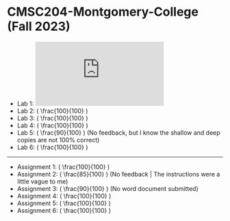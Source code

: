 # CMSC204-Montgomery-College (Fall 2023)

- Lab 1: ![equation](http://latex.codecogs.com/gif.latex?O_t%3D%5Ctext%20%7B%20Onset%20event%20at%20time%20bin%20%7D%20t)
- Lab 2: \( \frac{100}{100} \)  
- Lab 3: \( \frac{100}{100} \)  
- Lab 4: \( \frac{100}{100} \)  
- Lab 5: \( \frac{90}{100} \) (No feedback, but I know the shallow and deep copies are not 100% correct)  
- Lab 6: \( \frac{100}{100} \)  

---

- Assignment 1: \( \frac{100}{100} \)  
- Assignment 2: \( \frac{85}{100} \) (No feedback | The instructions were a little vague to me)  
- Assignment 3: \( \frac{90}{100} \) (No word document submitted)  
- Assignment 4: \( \frac{100}{100} \)  
- Assignment 5: \( \frac{100}{100} \)  
- Assignment 6: \( \frac{100}{100} \)  
